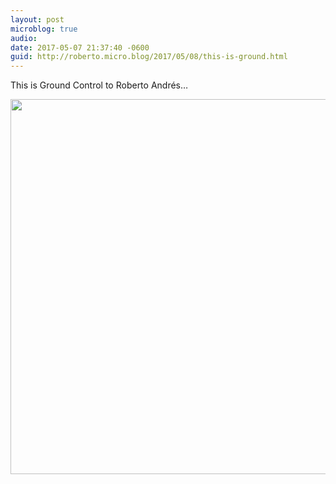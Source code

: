 ```yaml
---
layout: post
microblog: true
audio: 
date: 2017-05-07 21:37:40 -0600
guid: http://roberto.micro.blog/2017/05/08/this-is-ground.html
---
```

This is Ground Control to Roberto Andrés…

<img src="http://roberto.mateu.me/uploads/2018/fcf5ac3f77.jpg" width="600" height="600" />
